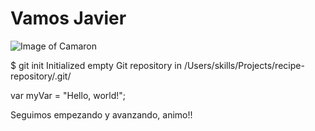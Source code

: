 # Vamos Javier


![Image of Camaron](https://camarondelaisla.es/cdn/shop/files/MockupPOsterCamaron-GrupoErik.jpg?v=1719496643&width=493)

$ git init
Initialized empty Git repository in /Users/skills/Projects/recipe-repository/.git/

var myVar = "Hello, world!";





Seguimos empezando y avanzando, animo!!
